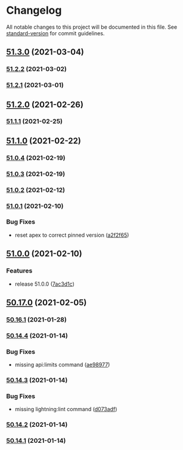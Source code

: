 # Changelog

All notable changes to this project will be documented in this file. See [standard-version](https://github.com/conventional-changelog/standard-version) for commit guidelines.

## [51.3.0](https://github.com/salesforcecli/salesforcedx/compare/v51.2.2...v51.3.0) (2021-03-04)

### [51.2.2](https://github.com/salesforcecli/salesforcedx/compare/v51.2.1...v51.2.2) (2021-03-02)

### [51.2.1](https://github.com/salesforcecli/salesforcedx/compare/v51.2.0...v51.2.1) (2021-03-01)

## [51.2.0](https://github.com/salesforcecli/salesforcedx/compare/v51.1.1...v51.2.0) (2021-02-26)

### [51.1.1](https://github.com/salesforcecli/salesforcedx/compare/v51.1.0...v51.1.1) (2021-02-25)

## [51.1.0](https://github.com/salesforcecli/salesforcedx/compare/v51.0.4...v51.1.0) (2021-02-22)

### [51.0.4](https://github.com/salesforcecli/salesforcedx/compare/v51.0.3...v51.0.4) (2021-02-19)

### [51.0.3](https://github.com/salesforcecli/salesforcedx/compare/v51.0.2...v51.0.3) (2021-02-19)

### [51.0.2](https://github.com/salesforcecli/salesforcedx/compare/v51.0.1...v51.0.2) (2021-02-12)

### [51.0.1](https://github.com/salesforcecli/salesforcedx/compare/v51.0.0...v51.0.1) (2021-02-10)


### Bug Fixes

* reset apex to correct pinned version ([a2f2f65](https://github.com/salesforcecli/salesforcedx/commit/a2f2f6552fea43149928aad93378fd82c458b2d5))

## [51.0.0](https://github.com/salesforcecli/salesforcedx/compare/v50.17.0...v51.0.0) (2021-02-10)


### Features

* release 51.0.0 ([7ac3d1c](https://github.com/salesforcecli/salesforcedx/commit/7ac3d1cc8157089fae3a1d8ac0c4be1cb6330779))

## [50.17.0](https://github.com/salesforcecli/salesforcedx/compare/v50.16.1...v50.17.0) (2021-02-05)

### [50.16.1](https://github.com/salesforcecli/salesforcedx/compare/v50.14.4...v50.16.1) (2021-01-28)

### [50.14.4](https://github.com/salesforcecli/salesforcedx/compare/v50.14.3...v50.14.4) (2021-01-14)


### Bug Fixes

* missing api:limits command ([ae98977](https://github.com/salesforcecli/salesforcedx/commit/ae98977c3ed1872455138d1aff5a27cae63f4790))

### [50.14.3](https://github.com/salesforcecli/salesforcedx/compare/v50.14.2...v50.14.3) (2021-01-14)


### Bug Fixes

* missing lightning:lint command ([d073adf](https://github.com/salesforcecli/salesforcedx/commit/d073adf2fc79b88875d36a0b40d6787d2c0fa23e))

### [50.14.2](https://github.com/salesforcecli/salesforcedx/compare/v50.14.1...v50.14.2) (2021-01-14)

### [50.14.1](https://github.com/salesforcecli/salesforcedx/compare/v50.14.0...v50.14.1) (2021-01-14)
